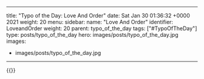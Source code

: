 
---
title: "Typo of the Day: Love And Order"
date: Sat Jan 30 01:36:32 +0000 2021
weight: 20
menu:
  sidebar:
    name: "Love And Order"
    identifier: LoveandOrder
    weight: 20
    parent: typo_of_the_day
tags: ["#TypoOfTheDay"]
type: posts/typo_of_the_day
hero: images/posts/typo_of_the_day.jpg
images:
- images/posts/typo_of_the_day.jpg
---


{{<tweet user="mariatta" id="1355329014752292869">}}

